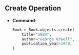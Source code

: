 ## Create Operation

- **Command**:
  ```python
  Book = Book.objects.create(
      title="1984",
      author="George Orwell",
      publication_year=1949,
  )

